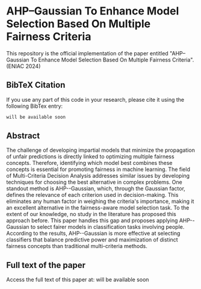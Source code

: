 # AHP–Gaussian To Enhance Model Selection Based On Multiple Fairness Criteria

This repository is the official implementation of the paper entitled "AHP–Gaussian To Enhance Model Selection Based On Multiple Fairness Criteria". (ENIAC 2024)

## BibTeX Citation

If you use any part of this code in your research, please cite it using the following BibTex entry:

```latex
will be available soon
```

## Abstract

The challenge of developing impartial models that minimize the propagation of unfair predictions is directly linked to optimizing multiple fairness concepts. Therefore, identifying which model best combines these concepts is essential for promoting fairness in machine learning. The field of Multi-Criteria Decision Analysis addresses similar issues by developing techniques for choosing the best alternative in complex problems. One standout method is AHP--Gaussian, which, through the Gaussian factor, defines the relevance of each criterion used in decision-making. This eliminates any human factor in weighing the criteria's importance, making it an excellent alternative in the fairness-aware model selection task. To the extent of our knowledge, no study in the literature has proposed this approach before. This paper handles this gap and proposes applying AHP--Gaussian to select fairer models in classification tasks involving people. According to the results, AHP--Gaussian is more effective at selecting classifiers that balance predictive power and maximization of distinct fairness concepts than traditional multi-criteria methods.

## Full text of the paper

Access the full text of this paper at: will be available soon
